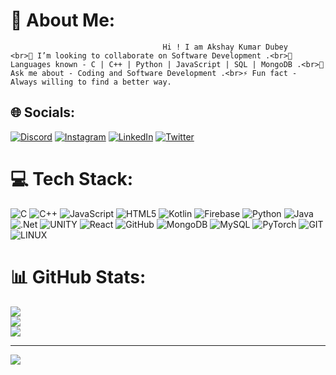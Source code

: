 # 💫 About Me:
                                      Hi ! I am Akshay Kumar Dubey                      <br>👯 I’m looking to collaborate on Software Development .<br>🌱 Languages known - C | C++ | Python | JavaScript | SQL | MongoDB .<br>💬 Ask me about - Coding and Software Development .<br>⚡ Fun fact - Always willing to find a better way.


## 🌐 Socials:
[![Discord](https://img.shields.io/badge/Discord-%237289DA.svg?logo=discord&logoColor=white)](https://discord.gg/https://discord.gg/YrPAFEgk) [![Instagram](https://img.shields.io/badge/Instagram-%23E4405F.svg?logo=Instagram&logoColor=white)](https://instagram.com/iam_akshay_05) [![LinkedIn](https://img.shields.io/badge/LinkedIn-%230077B5.svg?logo=linkedin&logoColor=white)](https://linkedin.com/in/akshay-dubey-ba54661b2) [![Twitter](https://img.shields.io/badge/Twitter-%231DA1F2.svg?logo=Twitter&logoColor=white)](https://twitter.com/AnantManiDubey1) 

# 💻 Tech Stack:
![C](https://img.shields.io/badge/c-%2300599C.svg?style=for-the-badge&logo=c&logoColor=white) ![C++](https://img.shields.io/badge/c++-%2300599C.svg?style=for-the-badge&logo=c%2B%2B&logoColor=white) ![JavaScript](https://img.shields.io/badge/javascript-%23323330.svg?style=for-the-badge&logo=javascript&logoColor=%23F7DF1E) ![HTML5](https://img.shields.io/badge/html5-%23E34F26.svg?style=for-the-badge&logo=html5&logoColor=white) ![Kotlin](https://img.shields.io/badge/kotlin-%230095D5.svg?style=for-the-badge&logo=kotlin&logoColor=white) ![Firebase](https://img.shields.io/badge/firebase-%23039BE5.svg?style=for-the-badge&logo=firebase) ![Python](https://img.shields.io/badge/python-3670A0?style=for-the-badge&logo=python&logoColor=ffdd54) ![Java](https://img.shields.io/badge/java-%23ED8B00.svg?style=for-the-badge&logo=java&logoColor=white) ![.Net](https://img.shields.io/badge/.NET-5C2D91?style=for-the-badge&logo=.net&logoColor=white) ![UNITY](https://img.shields.io/badge/Unity-%2320232a.svg?style=for-the-badge&logo=unity&logoColor=white) ![React](https://img.shields.io/badge/react-%2320232a.svg?style=for-the-badge&logo=react&logoColor=%2361DAFB) ![GitHub](https://img.shields.io/badge/GitHub-%23121011.svg?style=for-the-badge&logo=github&logoColor=white) ![MongoDB](https://img.shields.io/badge/MongoDB-%234ea94b.svg?style=for-the-badge&logo=mongodb&logoColor=white) ![MySQL](https://img.shields.io/badge/mysql-%2300f.svg?style=for-the-badge&logo=mysql&logoColor=white) ![PyTorch](https://img.shields.io/badge/PyTorch-%23EE4C2C.svg?style=for-the-badge&logo=PyTorch&logoColor=white) ![GIT](https://img.shields.io/badge/Git-fc6d26?style=for-the-badge&logo=git&logoColor=white) ![LINUX](https://img.shields.io/badge/Linux-FCC624?style=for-the-badge&logo=linux&logoColor=black)
# 📊 GitHub Stats:
![](https://github-readme-stats.vercel.app/api?username=akshaydubey05&theme=dark&hide_border=false&include_all_commits=true&count_private=true)<br/>
![](https://github-readme-streak-stats.herokuapp.com/?user=akshaydubey05&theme=dark&hide_border=false)<br/>
![](https://github-readme-stats.vercel.app/api/top-langs/?username=akshaydubey05&theme=dark&hide_border=false&include_all_commits=true&count_private=true&layout=compact)

---
[![](https://visitcount.itsvg.in/api?id=akshaydubey05&icon=0&color=0)](https://visitcount.itsvg.in)

<!-- Proudly created with GPRM ( https://gprm.itsvg.in ) -->

